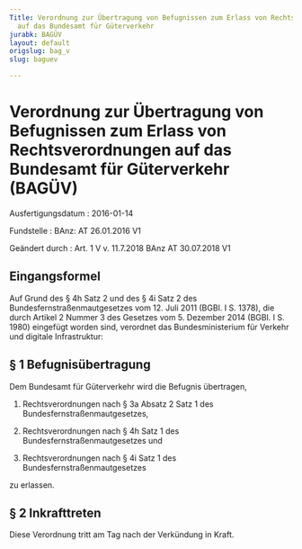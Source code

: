 ```yaml
---
Title: Verordnung zur Übertragung von Befugnissen zum Erlass von Rechtsverordnungen
  auf das Bundesamt für Güterverkehr
jurabk: BAGÜV
layout: default
origslug: bag_v
slug: baguev

---
```


# Verordnung zur Übertragung von Befugnissen zum Erlass von Rechtsverordnungen auf das Bundesamt für Güterverkehr (BAGÜV)

Ausfertigungsdatum
:   2016-01-14

Fundstelle
:   BAnz: AT 26.01.2016 V1

Geändert durch
:   Art. 1 V v. 11.7.2018 BAnz AT 30.07.2018 V1


## Eingangsformel

Auf Grund des § 4h Satz 2 und des § 4i Satz 2 des
Bundesfernstraßenmautgesetzes vom 12. Juli 2011 (BGBl. I S. 1378), die
durch Artikel 2 Nummer 3 des Gesetzes vom 5. Dezember 2014 (BGBl. I S.
1980) eingefügt worden sind, verordnet das Bundesministerium für
Verkehr und digitale Infrastruktur:


## § 1 Befugnisübertragung

Dem Bundesamt für Güterverkehr wird die Befugnis übertragen,

1.  Rechtsverordnungen nach § 3a Absatz 2 Satz 1 des
    Bundesfernstraßenmautgesetzes,


2.  Rechtsverordnungen nach § 4h Satz 1 des Bundesfernstraßenmautgesetzes
    und


3.  Rechtsverordnungen nach § 4i Satz 1 des Bundesfernstraßenmautgesetzes



zu erlassen.


## § 2 Inkrafttreten

Diese Verordnung tritt am Tag nach der Verkündung in Kraft.

